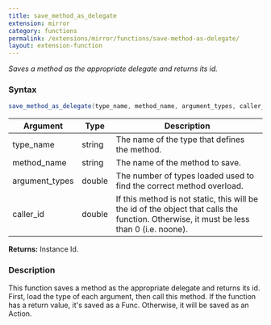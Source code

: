 ```yaml
---
title: save_method_as_delegate
extension: mirror
category: functions
permalink: /extensions/mirror/functions/save-method-as-delegate/
layout: extension-function
---
```


_Saves a method as the appropriate delegate and returns its id._

### Syntax ###
```cs
save_method_as_delegate(type_name, method_name, argument_types, caller_id)
```

| Argument | Type | Description |
| --- | --- | --- |
| type_name | string | The name of the type that defines the method. |
| method_name | string | The name of the method to save. |
| argument_types | double | The number of types loaded used to find the correct method overload. |
| caller_id | double | If this method is not static, this will be the id of the object that calls the function. Otherwise, it must be less than 0 (i.e. noone). |

**Returns:** Instance Id.

### Description

This function saves a method as the appropriate delegate and returns its id. First, load the type of each argument, then call this method. If the function has a return value, it's saved as a Func. Otherwise, it will be saved as an Action. 

